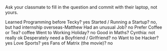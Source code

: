 Ask your classmate to fill in the question and commit with their laptop, not yours.

Learned Programming before Tecky?
yes
Started / Running a Startup?
no, but had internship overseas-Matthew
Had an unusual Job?
no
Prefer Coffee or Tea?
coffee
Went to Working Holiday?
no
Good in Maths? Cynthia: not really
ok 
Desperately need a Boyfriend / Girlfriend?
no
Want to be Hacker?
yes
Love Sports?
yes
Fans of Matrix (the movie)?
no